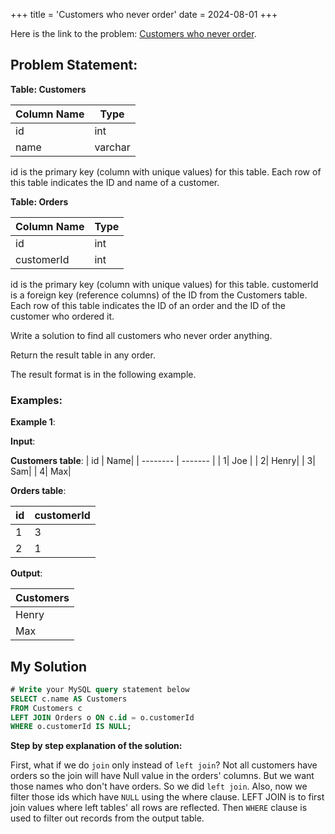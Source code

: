 +++
title = 'Customers who never order'
date = 2024-08-01
+++



Here is the link to the problem: [Customers who never order](https://leetcode.com/problems/customers-who-never-order/description/).
## Problem Statement:

**Table: Customers**

| Column Name| Type|
| -------- | ------- |
| id | int |
| name | varchar|

id is the primary key (column with unique values) for this table.
Each row of this table indicates the ID and name of a customer.
 

**Table: Orders**


| Column Name| Type|
| -------- | ------- |
| id | int |
| customerId  | int  |

id is the primary key (column with unique values) for this table.
customerId is a foreign key (reference columns) of the ID from the Customers table.
Each row of this table indicates the ID of an order and the ID of the customer who ordered it.
 

Write a solution to find all customers who never order anything.

Return the result table in any order.

The result format is in the following example.

### Examples:

**Example 1**:

**Input**: 

**Customers table**:
| id | Name|
| -------- | ------- |
| 1| Joe |
| 2| Henry|
| 3| Sam|
| 4| Max|


**Orders table**:

| id | customerId|
| -------- | ------- |
| 1| 3 |
| 2 | 1 |


**Output**: 

| Customers| 
| -------- |
| Henry|
| Max|


## My Solution

```sql
# Write your MySQL query statement below
SELECT c.name AS Customers
FROM Customers c
LEFT JOIN Orders o ON c.id = o.customerId
WHERE o.customerId IS NULL;
```

**Step by step explanation of the solution:**

First, what if we do `join` only instead of `left join`? Not all customers have orders so the join will have Null value in the orders' columns. But we want those names who don't have orders. So we did `left join`. Also, now we filter those ids which have `NULL` using the where clause. LEFT JOIN is to first join values where left tables' all rows are reflected. Then `WHERE` clause is used to filter out records from the output table.
